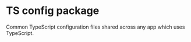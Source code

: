 # TS config package

Common TypeScript configuration files shared across any app which uses TypeScript.
